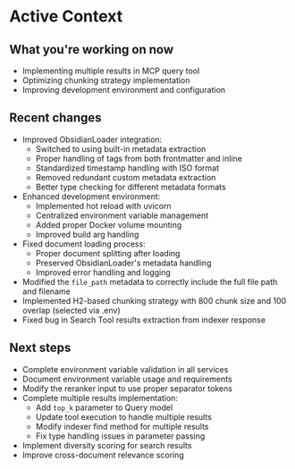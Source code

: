 # Active Context

## What you're working on now
- Implementing multiple results in MCP query tool
- Optimizing chunking strategy implementation
- Improving development environment and configuration

## Recent changes
- Improved ObsidianLoader integration:
  - Switched to using built-in metadata extraction
  - Proper handling of tags from both frontmatter and inline
  - Standardized timestamp handling with ISO format
  - Removed redundant custom metadata extraction
  - Better type checking for different metadata formats
- Enhanced development environment:
  - Implemented hot reload with uvicorn
  - Centralized environment variable management
  - Added proper Docker volume mounting
  - Improved build arg handling
- Fixed document loading process:
  - Proper document splitting after loading
  - Preserved ObsidianLoader's metadata handling
  - Improved error handling and logging
- Modified the `file_path` metadata to correctly include the full file path and filename
- Implemented H2-based chunking strategy with 800 chunk size and 100 overlap (selected via .env)
- Fixed bug in Search Tool results extraction from indexer response

## Next steps
- Complete environment variable validation in all services
- Document environment variable usage and requirements
- Modify the reranker input to use proper separator tokens
- Complete multiple results implementation:
  - Add `top_k` parameter to Query model
  - Update tool execution to handle multiple results
  - Modify indexer find method for multiple results
  - Fix type handling issues in parameter passing
- Implement diversity scoring for search results
- Improve cross-document relevance scoring
